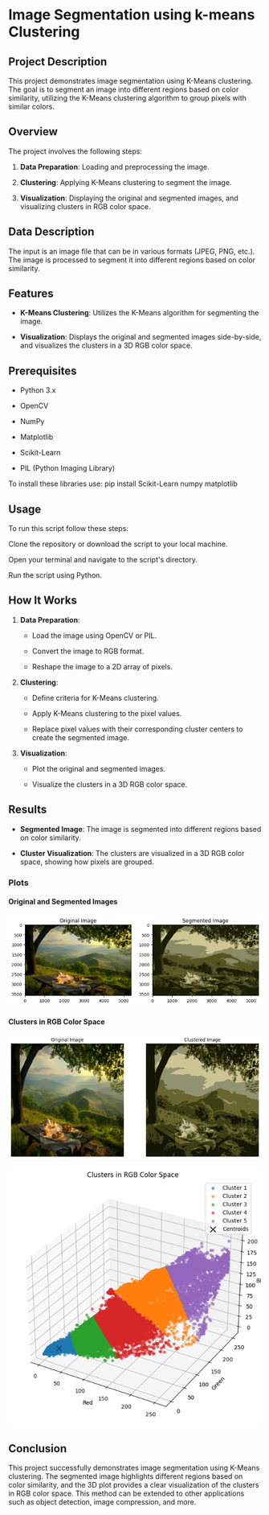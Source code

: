 # Image Segmentation using k-means Clustering

## Project Description

This project demonstrates image segmentation using K-Means clustering. The goal is to segment an image into different regions based on color similarity, utilizing the K-Means clustering algorithm to group pixels with similar colors.

## Overview

The project involves the following steps:

1.  **Data Preparation**: Loading and preprocessing the image.

2.  **Clustering**: Applying K-Means clustering to segment the image.

3.  **Visualization**: Displaying the original and segmented images, and visualizing clusters in RGB color space.

## Data Description

The input is an image file that can be in various formats (JPEG, PNG, etc.). The image is processed to segment it into different regions based on color similarity.

## Features

-   **K-Means Clustering**: Utilizes the K-Means algorithm for segmenting the image.

-   **Visualization**: Displays the original and segmented images side-by-side, and visualizes the clusters in a 3D RGB color space.

## Prerequisites

-   Python 3.x

-   OpenCV

-   NumPy

-   Matplotlib

-   Scikit-Learn

-   PIL (Python Imaging Library)

To install these libraries use: pip install Scikit-Learn numpy matplotlib

## Usage

To run this script follow these steps:

Clone the repository or download the script to your local machine.

Open your terminal and navigate to the script's directory.

Run the script using Python.

## How It Works

1.  **Data Preparation**:

    -   Load the image using OpenCV or PIL.

    -   Convert the image to RGB format.

    -   Reshape the image to a 2D array of pixels.

2.  **Clustering**:

    -   Define criteria for K-Means clustering.

    -   Apply K-Means clustering to the pixel values.

    -   Replace pixel values with their corresponding cluster centers to create the segmented image.

3.  **Visualization**:

    -   Plot the original and segmented images.

    -   Visualize the clusters in a 3D RGB color space.

## Results

-   **Segmented Image**: The image is segmented into different regions based on color similarity.

-   **Cluster Visualization**: The clusters are visualized in a 3D RGB color space, showing how pixels are grouped.

### Plots

#### Original and Segmented Images

![](figures/Image_Segmentation.png)

#### Clusters in RGB Color Space

![](figures/Image_Clustering.png)

![](figures/ClusterPlot.png)

## Conclusion

This project successfully demonstrates image segmentation using K-Means clustering. The segmented image highlights different regions based on color similarity, and the 3D plot provides a clear visualization of the clusters in RGB color space. This method can be extended to other applications such as object detection, image compression, and more.
